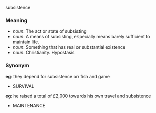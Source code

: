 subsistence
### Meaning
+ _noun_: The act or state of subsisting
+ _noun_: A means of subsisting, especially means barely sufficient to maintain life.
+ _noun_: Something that has real or substantial existence
+ _noun_: Christianity. Hypostasis

### Synonym

__eg__: they depend for subsistence on fish and game

+ SURVIVAL

__eg__: he raised a total of £2,000 towards his own travel and subsistence

+ MAINTENANCE


